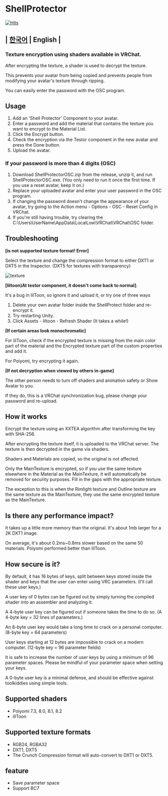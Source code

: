 # ShellProtector

[![Hits](https://hits.seeyoufarm.com/api/count/incr/badge.svg?url=https%3A%2F%2Fgithub.com%2FShell4026%2FShellProtector&count_bg=%2379C83D&title_bg=%23555555&icon=&icon_color=%23E7E7E7&title=hits&edge_flat=false)](https://hits.seeyoufarm.com)

## | [한국어](./README.md) | English |

### **Texture encryption using shaders available in VRChat**.

After encrypting the texture, a shader is used to decrypt the texture.

This prevents your avatar from being copied and prevents people from modifying your avatar's texture through ripping.

You can easily enter the password with the OSC program.

## Usage

1. Add an 'Shell Protector' Component to your avatar.
2. Enter a password and add the material that contains the texture you want to encrypt to the Material List.
3. Click the Encrypt button.
4. Check the encryption via the Testor component in the new avatar and press the Done button.
5. Upload the avatar.

### If your password is more than 4 digits (OSC)
1. Download ShellProtectorOSC.zip from the release, unzip it, and run ShellProtectorOSC.exe. (You only need to run it once the first time. If you use a reset avatar, keep it on.)
2. Replace your uploaded avatar and enter your user password in the OSC program.
3. If changing the password doesn't change the appearance of your avatar, try going to the Action menu - Options - OSC - Reset Config in VRChat.
4. If you're still having trouble, try clearing the C:\Users\UserName\AppData\LocalLow\VRChat\VRChat\OSC folder.

## Troubleshooting
**[is not supported texture format! Error]**

Select the texture and change the compression format to either DXT1 or DXT5 in the Inspector. (DXT5 for textures with transparency)

![texture](https://github.com/Shell4026/ShellProtector/assets/104874910/872f9d15-7b89-4381-b940-00514bd60638)

**[liltoon)At testor component, it doesn't come back to normal]**.

It's a bug in lilToon, so ignore it and upload it, or try one of three ways

1. Delete your own avatar folder inside the ShellProtect folder and re-encrypt it.
2. Try restarting Unity.
3. Click Assets - liltoon - Refresh Shader (It takes a while!)

**[If certain areas look monochromatic]**

For lilToon, check if the encrypted texture is missing from the main color part of the material and the Encrypted texture part of the custom properties and add it.

For Poiyomi, try encrypting it again.

**[If not decryption when viewed by others in-game]**

The other person needs to turn off shaders and animation safety or Show Avatar to you.

If they do, this is a VRChat synchronization bug, please change your password and re-upload.
   
## How it works
Encrypt the texture using an XXTEA algorithm after transforming the key with SHA-256.

After encrypting the texture itself, it is uploaded to the VRChat server. The texture is then decrypted in the game via shaders.

Shaders and Materials are copied, so the original is not affected.

Only the MainTexture is encrypted, so if you use the same texture elsewhere in the Material as the MainTexture, it will automatically be removed for security purposes. Fill in the gaps with the appropriate texture.

The exception to this is when the Rimlight texture and Outline texture are the same texture as the MainTexture, they use the same encrypted texture as the MainTexture.

## Is there any performance impact?
It takes up a little more memory than the original. It's about 1mb larger for a 2K DXT1 image.

On average, it's about 0.2ms~0.8ms slower based on the same 50 materials. Poiyomi performed better than lilToon.

## How secure is it?
By default, it has 16 bytes of keys, split between keys stored inside the shader and keys that the user can enter using VRC parameters. (I'll call these user keys.)

A user key of 0 bytes can be figured out by simply turning the compiled shader into an assembler and analyzing it.

A 4-byte user key can be figured out if someone takes the time to do so. (A 4-byte key = 32 lines of parameters.)

An 8-byte user key would take a long time to crack on a personal computer. (8-byte key = 64 parameters)

User keys starting at 12 bytes are impossible to crack on a modern computer. (12-byte key = 96 parameter fields)

It is safe to increase the number of user keys by using a minimum of 96 parameter spaces. Please be mindful of your parameter space when setting your keys.

A 0-byte user key is a minimal defense, and should be effective against toolkiddies using simple tools.

## Supported shaders
- Poiyomi 7.3, 8.0, 8.1, 8.2
- lilToon

## Supported texture formats
- RGB24, RGBA32
- DXT1, DXT5
- The Crunch Compression format will auto-convert to DXT1 or DXT5.
## feature
- Save parameter space
- Support BC7
